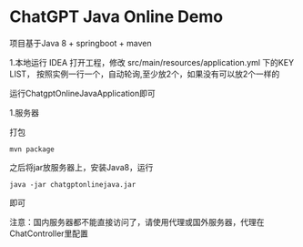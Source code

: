 # ChatGPT Java Online Demo

项目基于Java 8 + springboot + maven

1.本地运行
IDEA 打开工程，修改 src/main/resources/application.yml 下的KEY LIST， 按照实例一行一个，自动轮询,至少放2个，如果没有可以放2个一样的

运行ChatgptOnlineJavaApplication即可



1.服务器

打包

```shell
mvn package
```

之后将jar放服务器上，安装Java8，运行

```shell
java -jar chatgptonlinejava.jar
```


即可


注意：国内服务器都不能直接访问了，请使用代理或国外服务器，代理在ChatController里配置

